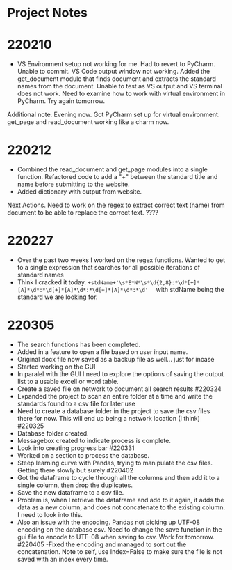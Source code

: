 # Project Notes

# 220210 
- VS Environment setup not working for me. Had to revert to PyCharm. Unable to commit. VS Code output window not working. Added the get_document module that finds document and extracts the standard names from the document. Unable to test as VS output and VS terminal does not work. Need to examine how to work with virtual environment in PyCharm. Try again tomorrow.

Additional note. Evening now. Got PyCharm set up for virtual environment. get_page and read_document working like a charm now. 

# 220212
- Combined the read_document and get_page modules into a single function. Refactored code to add a "+" between the standard title and name before submitting to the website.
- Added dictionary with output from website.

Next Actions. Need to work on the regex to extract correct text (name) from document to be able to replace the correct text. ????

# 220227
- Over the past two weeks I worked on the regex functions. Wanted to get to a single expression that searches for all possible iterations of standard names
- Think I cracked it today. ``` +stdName+'\s*E*N*\s*\d{2,8}:*\d*[+]*[A]*\d*:*\d[+]*[A]*\d*:*\d[+]*[A]*\d*:*\d'   ``` with stdName being the standard we are looking for.
# 220305
- The search functions has been completed.
- Added in a feature to open a file based on user input name.
- Original docx file now saved as a backup file as well... just for incase
- Started working on the GUI
- In paralel with the GUI I need to explore the options of saving the output list to a usable excell or word table.
- Create a saved file on network to document all search results
#220324
- Expanded the project to scan an entire folder at a time and write the standards found to a csv file for later use
- Need to create a database folder in the project to save the csv files there for now. This will end up being a network location (I think)
#220325
- Database folder created.
- Messagebox created to indicate process is complete.
- Look into creating progress bar
#220331
- Worked on a section to process the database. 
- Steep learning curve with Pandas, trying to manipulate the csv files. Getting there slowly but surely
#220402
- Got the dataframe to cycle through all the columns and then add it to a single column, then drop the duplicates.
- Save the new dataframe to a csv file.
- Problem is, when I retrieve the dataframe and add to it again, it adds the data as a new column, and does not concatenate to the existing column. I need to look into this.
- Also an issue with the encoding. Pandas not picking up UTF-08 encoding on the database csv. Need to change the save function in the gui file to encode to UTF-08 when saving to csv. Work for tomorrow.
#220405
-Fixed the encoding and managed to sort out the concatenation. Note to self, use Index=False to make sure the file is not saved with an index every time.